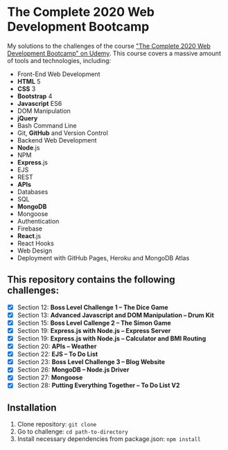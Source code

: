 # The Complete 2020 Web Development Bootcamp

My solutions to the challenges of the course ["The Complete 2020 Web Development Bootcamp" on Udemy](https://www.udemy.com/course/the-complete-web-development-bootcamp/). This course covers a massive amount of tools and technologies, including:

- Front-End Web Development
- **HTML** 5
- **CSS** 3
- **Bootstrap** 4
- **Javascript** ES6
- DOM Manipulation
- **jQuery**
- Bash Command Line
- Git, **GitHub** and Version Control
- Backend Web Development
- **Node**.js
- NPM
- **Express**.js
- EJS
- REST
- **APIs**
- Databases
- SQL
- **MongoDB**
- Mongoose
- Authentication
- Firebase
- **React**.js
- React Hooks
- Web Design
- Deployment with GitHub Pages, Heroku and MongoDB Atlas

## This repository contains the following challenges:

- [x] Section 12: **Boss Level Challenge 1 – The Dice Game**
- [x] Section 13: **Advanced Javascript and DOM Manipulation – Drum Kit**
- [x] Section 15: **Boss Level Callenge 2 – The Simon Game**
- [x] Section 19: **Express.js with Node.js – Express Server**
- [x] Section 19: **Express.js with Node.js – Calculator and BMI Routing**
- [x] Section 20: **APIs – Weather**
- [x] Section 22: **EJS – To Do List**
- [x] Section 23: **Boss Level Challenge 3 – Blog Website**
- [x] Section 26: **MongoDB – Node.js Driver**
- [x] Section 27: **Mongoose**
- [x] Section 28: **Putting Everything Together – To Do List V2**

## Installation

1. Clone repository:
   `git clone`
2. Go to challenge:
   `cd path-to-directory`
3. Install necessary dependencies from package.json:
   `npm install`
